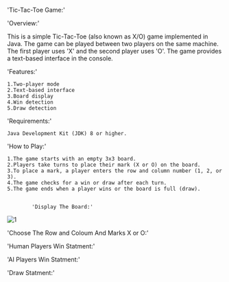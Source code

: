 'Tic-Tac-Toe Game:'

'Overview:'

This is a simple Tic-Tac-Toe (also known as X/O) game implemented in Java. The game can be played between two players on the same machine. The first player uses 'X' and the second player uses 'O'. The game provides a text-based interface in the console.

'Features:'

    1.Two-player mode 
    2.Text-based interface
    3.Board display
    4.Win detection
    5.Draw detection

'Requirements:'

    Java Development Kit (JDK) 8 or higher.

'How to Play:'

    1.The game starts with an empty 3x3 board.
    2.Players take turns to place their mark (X or O) on the board.
    3.To place a mark, a player enters the row and column number (1, 2, or 3).
    4.The game checks for a win or draw after each turn.
    5.The game ends when a player wins or the board is full (draw).
  
     
            'Display The Board:'

 ![1](https://github.com/Pandiyanjiii/X-O-game/assets/106813106/52ba6b43-84a9-4c0d-899a-8a83a464d1d9)

'Choose The  Row and Coloum And Marks X or O:'
  
    
'Human Players Win Statment:'

    

'AI Players Win Statment:'

    

'Draw Statment:'


